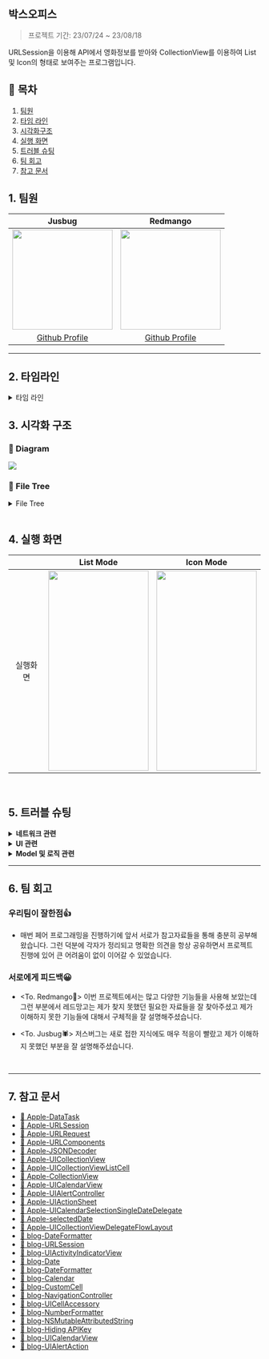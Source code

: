 ## 박스오피스
> 프로젝트 기간: 23/07/24 ~ 23/08/18

URLSession을 이용해 API에서 영화정보를 받아와 CollectionView를 이용하여 List 및 Icon의 형태로 보여주는 프로그램입니다.

## 📂 목차
1. [팀원](#1.)
2. [타임 라인](#2.)
3. [시각화구조](#3.)
4. [실행 화면](#4.)
5. [트러블 슈팅](#5.)
6. [팀 회고](#6.)
7. [참고 문서](#7.)

<a id="1."></a>

## 1. 팀원
| Jusbug | Redmango |
| :--------: | :--------: |
| <Img src = "https://github.com/JusBug/ios-box-office/assets/125210310/549c2726-aa5a-48cc-a39a-7c10d10bdda5" width="200" height="200"> | <Img src = "https://github.com/JusBug/ios-box-office/assets/125210310/c1a12752-eda0-4c4d-8a58-0cc8dccd7707"  width="200" height="200"> |
|[Github Profile](https://github.com/JusBug) |[Github Profile](https://github.com/redmango1447) |
- - -
<a id="2."></a>

## 2. 타임라인

<details>
<summary>타임 라인</summary>
<div markdown="1">
    
### 2023.07.24.(월)
- `BoxOffice` 데이터 타입 구현
- `JSONDecodingHelper` 구현

### 2023.07.25.(화)
- `Unit Test` 케이스 구현

### 2023.07.26.(수)
- API서버와 통신하는 `APIManager` 타입 구현
- `fetchData()`` 구현
- Completion Handler 생성

### 2023.07.27.(목)
- `Movie` 데이터 타입 구현
- Test Double 공부

### 2023.07.28.(금)
- 조회할 대상인 `Service` 타입 구현
- `URLrequest` 생략
- `fetchData()`에 Service type에 따른 분기처리
- 제네릭 `DecodeJSON()`` 메서드 생성

### 2023.07.31.(월)
- `APIError` 타입 구현
- `APIService`로 타입 이름 수정
- `JSONDecodingHelper` 삭제
- `fetchData()`의 `completion` 클로저의 결과 반환 타입을 `Result` 타입을 수정

### 2023.08.01.(화)
- if let으로 `completion(error)` 처리, 불필요한 print 삭제

### 2023.08.02.(수)
- `UICollectionView` 및 `UICollectionViewCell` 구현
- `fetchData()`를 호출해서 decode처리하는 `callAPIManager()`` 구현
- `UIRefreshControl()`을 이용해 당겨서 새로고침 기능 구현
- 어제의 날짜를 받아오는 `DateProvider`와 URLComponents로 URLString을 반환하는 `configureURLSession()`` 구현

### 2023.08.03.(목)
- `NavigationItem.title`에 어제 날짜 표기
- `APIKey` 숨김처리
- `UICollectionViewListCell`을 이용해 Accessory 구현

### 2023.08.04.(금)
- README 작성

### 2023.08.07.(월)
- 개인 공부

### 2023.08.08.(화)
- `CalenderView`를 이용한 날짜선택 기능 구현
- 선택된 날짜를 저장할수 있게 처리

### 2023.08.09.(수)
- 선택된 날짜를 전달받아 URL 생성 후 다시 API에 요청하는 기능 구현
- `DateProvider` 기능 분리
- `URLManager` 싱글톤 적용

### 2023.08.10.(목)
- 당겨서 새로고침할때 API에 재요청 기능 구현
- API에서 요청 결과가 왔을때 `refreshControl`을 `endRefreshing()`하는 기능 구현

### 2023.08.11.(금)
- README 작성
    
### 2023.08.14.(월)
- 개인 공부

### 2023.08.15.(화)
- 화면 모드 변경을 위한 버튼 및 `AlertAction`을 이용한 기능 구현
- `IconMode`의 `CustomCell` 생성 및 등록
- `IsIconMode`에 따라 반환하는 `Cell` 및 분기처리

### 2023.08.16.(수)
- `IconCell`의 레이아웃 및 폰트 설정 및 `Cell`의 구분선 구현
- `Label`의 텍스트 스타일, `CollectionView`의 높이 등 UI의 수정
- `MainView`의 레이아웃 수정 및 `ListCell` 오토레이아웃 설정

### 2023.08.17.(목)
- 개인 공부


### 2023.08.18.(금)
- README 작성

</div>
</details>
<a id="3."></a>


## 3. 시각화 구조

### 📐 Diagram
![](https://hackmd.io/_uploads/Bkf3ouh3n.png)

### 🌲 File Tree

<details>
<summary>File Tree</summary>
<div markdown="1">

```
.
├── BoxOffice
│   ├── App
│   │   ├── AppDelegate.swift
│   │   └── SceneDelegate.swift
│   ├── Controller
│   │   ├── CalendarViewController.swift
│   │   ├── CollectionViewIconCell.swift
│   │   ├── CollectionViewListCell.swift
│   │   ├── Enum
│   │   │   └── Arrow.swift
│   │   ├── MainViewController.swift
│   │   └── Protocol+
│   │       └── CalendarViewControllerDelegate.swift
│   ├── Model
│   │   ├── APIManager.swift
│   │   ├── DTO
│   │   │   ├── BoxOffice.swift
│   │   │   └── Movie.swift
│   │   ├── DateProvider.swift
│   │   ├── Error
│   │   │   ├── APIError.swift
│   │   │   └── DateProviderError.swift
│   │   ├── Extension
│   │   │   ├── HideAPIKey++Bundle.swift
│   │   │   └── JSONDecoder+.swift
│   │   ├── JSONDecodingHelper.swift
│   │   └── URLManager.swift
│   ├── Resources
│   │   ├── APIKey.plist
│   │   ├── Info.plist
│   └── View
│       ├── Base.lproj
│       │   ├── LaunchScreen.storyboard
│       │   └── Main.storyboard
│       ├── CollectionViewIconCell.xib
│       └── CollectionViewListCell.xib
└── README.md
```

</div>
</details>

</br>
<a id="4."></a>

## 4. 실행 화면


|  | List Mode | Icon Mode |
| :--------: | :--------: | :--------: |
| 실행화면     | <Img src = "https://hackmd.io/_uploads/H1iuid2n2.gif" width="200" height="400"> | <Img src = "https://hackmd.io/_uploads/B1gm3d323.gif" width="200" height="400"> |



</br>
<a id="5."></a>

## 5. 트러블 슈팅

<details>
    <summary><b>네트워크 관련</b></summary>
<div markdown="1">
    
### 1-1. <HTTP 연결 이슈>

🤯 **문제상황** 
ATP 보안 기능으로 인해 HTTP에 대한 접근이 차단되어 테스트를 진행할 수 없었습니다.
![](https://hackmd.io/_uploads/rktGMWAqn.png)

🔥 **해결방법**
ATP에 도메인을 추가하여 해당 도메인에 HTTP에 대한 연결을 허용할 수 있도록 설정해주면서 해결할 수 있었습니다.
![](https://hackmd.io/_uploads/rynMz-R9h.png)

- - -
    
### 1-2. <재활용성 이슈>

🤯 **문제상황**
요구사항에선
> 1. 오늘의 일일 박스오피스 조회
> 2. 영화 개별 상세 조회

위와같이 2가지의 데이터를 받아오길 원했습니다.
처음엔 매개변수로 URLString을 넘겨줄까했지만 URL이 너무 길어 가독성이 상당히 떨어지는 문제가 있었고, 기존에는 조회할 타입을 직접 넣어서 메서드를 구현했기 때문에 여러 타입의 정보를 가져올 수 있는 재활용성 측면에서 부족한 코드였습니다.

🔥 **해결방법**

enum으로 Service타입을 만든뒤 사용하는 쪽에선 매개변수로 Service를 받게하여 해결하였습니다.
```swift
enum Service: String {
    case dailyBoxOffice = "https://kobis.or.kr/kobisopenapi/webservice/rest/boxoffice/searchDailyBoxOfficeList.json?key=f5eef3421c602c6cb7ea224104795888&targetDt=202a30725"
    case movieDetailInfo = "http://www.kobis.or.kr/kobisopenapi/webservice/rest/movie/searchMovieInfo.json?key=9edeb739e275f3013ffb896c2ff41cfe&targetDt=20230724"
    
    var type: Any {
        switch self {
        case .dailyBoxOffice:
            return BoxOffice.self
        case .movieDetailInfo:
            return Movie.self
        }
    }
}

func fetchData(service: Service, completion: @escaping (Data?) -> Void) { ... }
```
    
- - -
    
### 1-3. **<URLRequest 객체의 필요성>**

🤯 **문제상황** 
기존에는 받아온 `URL`을 `URLRequest`로 다시 받아오면서 `DataTask`와 함께 서버로 요청을 넘겨주면서 응답을 받아왔는데, 사실 따로 메서드를 특정하거나 헤더/바디 등 다른 정보를 넘겨주지 않았기 때문에 불필요한 부분이라고 느껴졌습니다.

```Swift
var request = URLRequest(url: url)

// request.httpMethod = "GET"
// request.addValue("Bearer ...")
```

🔥 **해결방법**
`URLRequest` 객체 생성을 생략하고 URL을 바로 `DataTask`에 넘겨주는 것으로 수정했습니다. 다만 이렇게 되면 요청할 때 구성된 정보와 기능이 제한이 되지만 현재에서는 불필요한 부분이라고 생각합니다.

- - -
    
### 1-4. **<의존성 이슈>**

🤯 **문제상황**
기존에 `APIManager`의 `fetchData()`에서 `completion` 클로저가 결과 값을 반환해준 이후 switch-case로 인자로 전달받은 `APIservice` 타입에 따라 `decodeJSON()`으로 디코딩을 처리해주는 로직이었습니다. 하지만 이렇게 되면, 이후에 데이터 타입이 추가 되거나 삭제 될 경우 해당 타입도 같이 수정해야 하는 의존성 문제가 생길 수 있습니다.

```Swift
completion(.success(safeData))

switch service {
case .dailyBoxOffice:
    if let decodedData: BoxOffice = jsonDecoder.decodeJSON(data: safeData) {
        print(decodedData)
    } else {
        print("Decoding Error")
    }
case .movieDetailInfo:
    if let decodedData: Movie = jsonDecoder.decodeJSON(data: safeData) {
        print(decodedData)
    } else {
        print("Decoding Error")
    }
}

```

🔥 **해결방법**
JSONDecoder의 Extension으로 `decodeJSON()`을 빼와서 확장하고, VC의 `callAPIManager()`에서 디코딩을 처리하도록 하여 APIManager의 `fetchData()`에서는 오로지 API와 통신하는 기능만 관리하게 해주면서 DIP에 준수하도록 수정했습니다. 그 결과, 결합도를 낮추고 유지보수 측면에서 용이하게 되었습니다. 

```Swift
private func callAPIManager() {
    APIManager().fetchData(service: .dailyBoxOffice) { [weak self] result in
        let jsonDecoder = JSONDecoder()
        switch result {
        case .success(let data):
            if let decodedData: BoxOffice = jsonDecoder.decodeJSON(data: data) {
                self?.boxOffice = decodedData
                self?.updateCollectionView()
            } else {
                print("Decoding Error")
            }
        case .failure(let error):
            print(error)
        }
    }
}
```

- - -
    
### 1-5. **<APIKey 관리>**
🤯 **문제상황**
 깃허브에 APIKey가 올라가 공유되고 있었습니다. key가 유출된다면 다양한 보안 사고가 발생할 수 있으므로 저희는 APIKey를 숨기고자 했습니다.
    
🔥 **해결방법**
    .plist파일을 만들고 key를 그곳에 등록시킨뒤 .gitignore를 활용해 깃 추적을 방지해줬습니다. 사용시엔 `Bundle`을 확장하여 활용해 사용해주었는데, 이 extension파일에 .plist의 위치와 파일명이 나와있어 이 파일도 추적방지를 해줘야하는가 고민해봤지만 명확한 답이 떠오르지 않아 우선은 놔두기로 결정했습니다.
    
![](https://hackmd.io/_uploads/SkKMpfYsh.png)

- - -
    
### 1-6. **<URL 관리>**

🤯 **문제상황**
기존에는 urlString에 host와 path 등, 모든 url 정보를 갖도록 넣어주었습니다.하지만 이렇게 되면 요청하고자 하는 인터페이스를 따로 정의할 수가 없어 API서버와의 접근성에 제한이 생기는 구조가 될 수 밖에 없었습니다.
```Swift
var url: String {
        switch self {
        case .dailyBoxOffice:
            return "https://kobis.or.kr/kobisopenapi/webservice/rest/boxoffice/searchDailyBoxOfficeList.json?key=f5eef3421c602c6cb7ea224104795888&targetDt=202a30725"
        case .movieDetailInfo:
            return "http://www.kobis.or.kr/kobisopenapi/webservice/rest/movie/searchMovieInfo.json?key=9edeb739e275f3013ffb896c2ff41cfe&targetDt=20230724"
        }
    }
```

🔥 **해결방법**
`URLComponents`클래스를 이용하여 데이터 타입과 날짜 등 요청하고자 하는 경로와 인터페이스와 따라서 URL을 임의적으로 구성하고 API서버와 통신할 수 있도록 해결했습니다. 이를 통해서 복잡했던 URL파라미터들을 분리하여 가독성을 높이고 더 안전하게 관리할 수 있게 되었습니다.
    
```Swift
func configureURLSession(key: String, path: String) -> URL? {
    let dateProvider = DateProvider()
    let targetDate = dateProvider.updateYesterday(.urlDate)
    var urlComponents = URLComponents()
    
    urlComponents.scheme = "https"
    urlComponents.host = "www.kobis.or.kr"
    urlComponents.path = path
    urlComponents.queryItems = [
        URLQueryItem(name: "key", value: key),
        URLQueryItem(name: "targetDt", value: targetDate)
    ]
    
    return urlComponents.url
}
```

- - -

</div>
</details>

<details>
    <summary><b>UI 관련</b></summary>
<div markdown="1">

### 2-1. **<CollectionViewListCell>**
    
🤯 **문제상황**
 기존의 CollectionViewCell에선 예시화면에서 나온 Accessory를 구현할 수 없었습니다.
    
🔥 **해결방법**
자료를 조금 찾아보니 iOS 버전 14.0 이상부터 사용할 수 있는 CollectionViewListCell을 발견했습니다. 기존의 CollectionViewCell타입을 CollectionViewListCell으로 변경한뒤 Accessory 프로퍼티를 활용하여 셀 우측에`>`를 추가해 주었습니다. 
    
```swift
 func collectionView(_ collectionView: UICollectionView, cellForItemAt indexPath: IndexPath) -> UICollectionViewCell {
        guard let cell = collectionView.dequeueReusableCell(withReuseIdentifier: "cell", for: indexPath) as? CollectionViewListCell else { return UICollectionViewListCell() }
    
cell.accessories = [.disclosureIndicator()]
```
    
- - -
    
### 2-2. **<UIRefreshControl>**

🤯 **문제상황**
 당겨서 새로고침 기능을 구현하기 위해 UIRefreshControl()를 활용했습니다. 다만 아래와 같이 새로고침이 끝나기도 전에 애니메이션을 cell이 덮는 상황이 발생하였습니다.

🔥 **해결방법**
기존 DispatchQueue.main.async를 asyncAfter로 변경한뒤 2초간의 여유 시간을 주었습니다.
 
<Img src = "https://hackmd.io/_uploads/BJon7MFs3.gif" width="200" height="400"><Img src = "https://hackmd.io/_uploads/rkSHEGKin.gif" width="200" height="400">
    
- - -
    
### 2-3. **<선택한 날짜로 `selectedDate` 변경>**
    
🤯 **문제상황**
`calenderButton`을 클릭하여 `CalendarView`가 떴을 때 조회한 어제 날짜로 미리 선택되게 하고 다시 다른 날짜를 클릭하고 달력이 떴을 때 이전에 선택했던 날짜로 선택이 되어 있도록 설정할 때 어떤 속성으로 접근을 해야하는지 몰라 엄청 헤맸었습니다.
    
🔥 **해결방법**
`UICalendarSelectionSingleDate` 클래스는 사용자가 선택한 하나 이상의 날짜를 추적하는 개체로서 `SelectedDate`과 함께 날짜의 선택 값을 지정해 줄 수 있었습니다. 따라서 `selectedDate`가 nil일 경우는 `yesterday`를 선택하고, 선택된 날짜가 있을 경우에는 selectedDateComponent로 지정하여 구현했습니다.
    
```Swift
private func showCalendarView() {
    // some code
    let selectedDateComponent = getDateComponent(selectedDate ?? yesterday)
    let dateSelection = UICalendarSelectionSingleDate(delegate: self)
    dateSelection.selectedDate = selectedDateComponent
    // some code
}
```
    
- - -
    
### 2-4. **<CollectionView 하단에 버튼 추가>**
    
🤯 **문제상황**
기존에는 `CollectionView`를 `Safe area` 영역까지 크기를 설정했기 때문에 하단에 화면모드변경 버튼을 추가하려면 `CollectionView`의 높이를 다시 잡아주어야 했습니다. 하지만 레이아웃 설정이 충돌이 나면서 변경이 되지 않는 문제가 있었습니다.

🔥 **해결방법**
기존의 `Constraint'에서 잡아줬던 `Safe area` 설정을 제거하고 height 값을 직접 넣어주면서 해결할 수 있었습니다.

- - -
    
### 2-5. **<iconCell 레이아웃 설정>**
    
🤯 **문제상황**
iconCell을 생성한 뒤 그대로 뷰를 그리게 되면 각셀은 뷰의 left, right에 붙어있고 각 cell의 간격도 격차가 커서 View와 cell그리고 cell 간의 레이아웃을 잡아줘야 하는 문제가 있었습니다. 

🔥 **해결방법**
`UICollectionViewDelegateFlowLayout` 프로토콜을 채택하여 셀의 너비와 높이, 뷰와 셀의 간격 그리고 셀의 라인 값을 설정해주며 전체적인 `listCell`과 `iconCell`의 레이아웃을 잡아주었습니다.
```Swift
extension MainViewController: UICollectionViewDelegateFlowLayout {
    func collectionView(_ collectionView: UICollectionView, layout collectionViewLayout: UICollectionViewLayout, sizeForItemAt indexPath: IndexPath) -> CGSize {
        let viewWidth = collectionView.bounds.width
        let viewHeight = collectionView.bounds.height
        
        if isIconMode {
            let cellWidth = (viewWidth - 20 * 3) / 2
            return CGSize(width: cellWidth, height: cellWidth)
        } else {
            return CGSize(width: viewWidth, height: viewHeight / 9)
        }
    }
    
    func collectionView(_ collectionView: UICollectionView, layout collectionViewLayout: UICollectionViewLayout, insetForSectionAt section: Int) -> UIEdgeInsets {
        if isIconMode {
            return UIEdgeInsets(top: 20, left: 20, bottom: 20, right: 20)
        } else {
            return UIEdgeInsets.zero
        }
    }
    
    func collectionView(_ collectionView: UICollectionView, layout collectionViewLayout: UICollectionViewLayout, minimumLineSpacingForSectionAt section: Int) -> CGFloat {
        if isIconMode {
            return 10
        } else {
            return 0
        }
    }
}

```
    
- - -
    
### 2-6. **<cell 경계선 설정>**
🤯 **문제상황**
각 셀들을 구분짓기 위해서 기존에는 단순하게 셀의 간격을 두고`backgroundColor`를 넣어 경계가 보이도록 설정하였는데 이번에는 각 셀들에 `layer`에 너비를 주고 컬러를 넣어 경계선이 보이도록 수정했습니다. 하지만 셀들이 서로 겹치는 `layer`에서는 경계선들의 두께가 불규칙적으로 상이해지는 문제가 발생했습니다.
    
```Swift
override func layoutSubviews() {
    super.layoutSubviews()
    self.layer.borderWidth = 1
    self.layer.borderColor = UIColor.black.cgColor
}
```
![](https://hackmd.io/_uploads/Bkozp0K33.png)

🔥 **해결방법**
`isIconMode` 변수에 따라 `willSet`을 통해 값이 변경되기 직전, 즉 화면모드가 변경되기 직전에 레이아웃을 설정해주는 로직을 구현했습니다. `UICollectionViewFlowLayout` 아이콘 모드의 레이아웃을 잡아주고, `UICollectionLayoutListConfiguration`은 리스트 모드의 레이아웃을 잡아주고 있습니다. 여기 리스트 모드에서는 `appearance`를 `.plain`으로 주게 되면서 리스트 셀들의 경계선이 그어지고 일렬로 표시되는 레이아웃을 갖게되면서 문제를 해결할 수 있었습니다.
    
```Swift
var isIconMode: Bool = false {
    willSet(newVal){
       changeLayout(newValue: newVal)
    }
}

private func configureFlowLayout() {
    let layout = UICollectionViewFlowLayout()
    collectionView.setCollectionViewLayout(layout, animated: false)
}

private func configureListLayout() {
    let configuration = UICollectionLayoutListConfiguration(appearance: .plain)
    let layout = UICollectionViewCompositionalLayout.list(using: configuration)
    collectionView.setCollectionViewLayout(layout, animated: false)
}

private func changeLayout(newValue: Bool) {
    if newValue == true {
        configureFlowLayout()
    } else {
        configureListLayout()
    }
}

```

![](https://hackmd.io/_uploads/HJ5P60Kn3.png)
    
- - -
    
### 2-7. **<cell의 크기를 벗어난 Label.text 처리>**
🤯 **문제상황**
영화 제목이 긴 경우에는 하단의 다른 내용들이 밀려 정보가 가려지고, 관객수가 커지는 경우에는 셀의 범위를 벗어나 Label의 내용이 ...으로 잘리게되는 문제가 발생하였습니다.
    
- 영화제목의 길이로 인한 내용 잘림
![](https://hackmd.io/_uploads/S1MyvJ923.png)
- 많은 관객수에 따른 내용 잘림
![](https://hackmd.io/_uploads/Sy6JI193n.png)

🔥 **해결방법**
영화 제목은 `allowsDefaultTighteningForTruncation`을 이용하여 label의 너비를 초과하는 경우에도 텍스트를 조절하여 label에 맞게 표시하고, 관객수 정보는 `adjustsFontSizeToFitWidth` 속성을 이용하여 label의 내용이 잘릴 때 자동으로 폰트사이즈를 조절하도록 하였고 추가적으로 셀의 크기는 정해져 있기 때문에 label의 라인의 갯수를 따로 지정해주어 최대한 모든 정보가 담기도록 문제를 해결했습니다.
```Swift
audiNumberLabel.adjustsFontSizeToFitWidth = true
audiNumberLabel.numberOfLines = 1

movieNameLabel.allowsDefaultTighteningForTruncation = true
movieNameLabel.numberOfLines = 2
```
![](https://hackmd.io/_uploads/r1CnuJqh3.png)

- - - 
    
</div>
</details>

<details>
    <summary><b>Model 및 로직 관련</b></summary>
<div markdown="1">

### 3-1. <데이터 타입 구현>

🤯 **문제상황**
일일 박스오피스의 데이터 형식이 크게 boxOfficeType, showRange, dailyBoxOfficeList로 이루어져 있고 dailyBoxOfficeList 배열 안에 Rank number 순으로 그 안에서 영화들의 각 데이터 요소들을 관리하고 있는데, 처음에는 배열 안의 데이터만 구현할 것인지 아니면 전체 구조를 가져오는 타입을 구현할지 고민하게 되었습니다.
```Swift
struct MovieInfo: Decodable {
    let rankNumber: String
    let rank: String
    let rankInten: String
    ...
```

🔥 **해결방법**
애초에 json파일을 파싱하는 과정에서 json의 데이터 구조와 구조체에 구현한 타입 구조가 다르게 되면 디코딩 에러가 발생하는 이슈가 있었기 때문에 구조를 같게 타입을 구현해 주며 해결하였습니다.
```Swift
struct BoxOffice: Decodable {
    let boxOfficeResult: BoxOfficeInfo
}

struct BoxOfficeInfo: Decodable {
    let boxOfficeType: String
    let showRange: String
    let dailyBoxOfficeList: [MovieInfo]
    
    private enum CodingKeys: String, CodingKey {
        case boxOfficeType = "boxofficeType"
        case showRange
        case dailyBoxOfficeList
    }
}

struct MovieInfo: Decodable {
    let rankNumber: String
    let rank: String
    let rankInten: String
    ...
```
- - -

### 3-2. **<어제 날짜 가져오기>**

🤯 **문제상황**
 어제 날짜를 받아오기 위해 `DateProvider`타입을 생성해줬습니다.
문제는 어제 날짜를 사용하려는 곳이 `URL`과 `NavigationBar`의 `Title`인데 두 곳의 포맷이 서로 달랐습니다.

🔥 **해결방법**
처음으로 생각난 방법은 날짜를 받아오는 메서드를 만들고 별도로 별개의 포맷을 적용, 반환해주는 메소드를 만드는 방식이였습니다. 두번째로 생각난 방법은 enum으로 사용처의 따른 포맷을 case로 만들어 활용하는 방식이였습니다. 확장성 및 유지보수면에서 포맷의 수만큼 별개의 메서드가 계속 만들어져야하는 첫번째 방법보단 case만 추가하면 되는 두번째 방법이 좀 더 효율적이라고 느껴져 enum을 만들어 적용하였습니다.
```swift
struct DateProvider {
    var dateFormatter = DateFormatter()
    
    func updateYesterday(_ form: DateForm) -> String? {
        ...
        
        dateFormatter.dateFormat = form.rawValue
        
        return dateFormatter.string(from: yesterday)
    }
}

enum DateForm: String {
    case urlDate = "YYYYMMdd"
    case viewTitle = "YYYY-MM-dd"
}

```
    
- - -
### 3-3. **<delegate 이슈>**
    
🤯 **문제상황**
`delgate`를 통해서 `UICalendarViewDelegate`를 준수하고 있는 클래스에 선택된 `date`를 전달하고 각 클래스에서 `didSelectDate()`를 구현하여 처리를 해주는데 여기서 url을 반환해주는 `APISerive` 타입이 열거형이라 해당 프로토콜을 준수할 수가 없어 `delegate`를 지정해주지 못하는 문제가 있었습니다.
    
🔥 **해결방법**
수정 초반에는 `APIService` 타입을 클래스로 변경해주며 `didSelectDate()`를 정의해주었으나, `APIService`은 단순히 날짜 정보를 저장하고 url을 생성하여 API요청을 하는 역할을 하기 때문에 해당 메서드를 같이 정의하는 것이 어색하다고 판단했습니다. 따라서 구조체로 변경해주었고 delegate방식이 아닌 `APIService`의 `Singleton` 인스턴스를 생성하여 `selectedDate`를 공유하는 방법으로 해결하였습니다.

```Swift
struct APIService {
    static var shared = APIService()
    var selectedDate: Date?
    // some code
}
```
```Swift
class MainViewController: UIViewController, CalendarViewControllerDelegate {
    // some code
    func didSelectDate(_ date: Date) {
        selectedDate = date
        APIService.shared.selectedDate = date
        // some code
    }
}
```

</div>
</details>


- - -
<a id="6."></a>

## 6. 팀 회고

### 우리팀이 잘한점👍
- 매번 페어 프로그래밍을 진행하기에 앞서 서로가 참고자료들을 통해 충분히 공부해왔습니다. 그런 덕분에 각자가 정리되고 명확한 의견을 항상 공유하면서 프로젝트 진행에 있어 큰 어려움이 없이 이어갈 수 있었습니다.
    
### 서로에게 피드백😀
    
- <To. Redmango🥭>
이번 프로젝트에서는 많고 다양한 기능들을 사용해 보았는데 그런 부분에서 레드망고는 제가 찾지 못했던 필요한 자료들을 잘 찾아주셨고 제가 이해하지 못한 기능들에 대해서 구체적을 잘 설명해주셨습니다.

- <To. Jusbug🕷️>
저스버그는 새로 접한 지식에도 매우 적응이 빨랐고 제가 이해하지 못했던 부분을 잘 설명해주셨습니다.
    
</br>

- - -
<a id="7."></a>

## 7. 참고 문서

- [🍎 Apple-DataTask ](https://developer.apple.com/documentation/foundation/urlsession/1407613-datatask)
- [🍎 Apple-URLSession](https://developer.apple.com/documentation/foundation/urlsession)
- [🍎 Apple-URLRequest](https://developer.apple.com/documentation/foundation/urlrequest)
- [🍎 Apple-URLComponents](https://developer.apple.com/documentation/foundation/urlcomponents)
- [🍎 Apple-JSONDecoder](https://developer.apple.com/documentation/foundation/jsondecode)
- [🍎 Apple-UICollectionView](https://developer.apple.com/documentation/uikit/uicollectionview)
- [🍎 Apple-UICollectionViewListCell](https://developer.apple.com/documentation/uikit/uicollectionviewlistcell)
- [🍎 Apple-CollectionView](https://developer.apple.com/documentation/uikit/uicollectionview)
- [🍎 Apple-UICalendarView](https://developer.apple.com/documentation/uikit/uicalendarview)
- [🍎 Apple-UIAlertController](https://developer.apple.com/documentation/uikit/uialertcontroller)
- [🍎 Apple-UIActionSheet](https://developer.apple.com/documentation/uikit/uiactionsheet)
- [🍎 Apple-UICalendarSelectionSingleDateDelegate](https://developer.apple.com/documentation/uikit/uicalendarselectionsingledatedelegate)
- [🍎 Apple-selectedDate](https://developer.apple.com/documentation/uikit/uicalendarselectionsingledate/3972032-selecteddate)
- [🍎 Apple-UICollectionViewDelegateFlowLayout](https://developer.apple.com/documentation/uikit/uicollectionviewdelegateflowlayout)
- [📖 blog-DateFormatter](https://formestory.tistory.com/6)
- [📖 blog-URLSession](https://greatpapa.tistory.com/66)
- [📖 blog-UIActivityIndicatorView](https://velog.io/@qudgh849/UIActivityIndicatorView-%EC%82%AC%EC%9A%A9%EB%B2%95)
- [📖 blog-Date](https://garamm.tistory.com/m/132)
- [📖 blog-DateFormatter](https://hururuek-chapchap.tistory.com/156)
- [📖 blog-Calendar](https://es1015.tistory.com/511)
- [📖 blog-CustomCell](https://velog.io/@jyw3927/Swift-Custom-Cell%EB%A1%9C-UICollectionView-%EA%B5%AC%ED%98%84%ED%95%98%EA%B8%B0-i4xtxih4)
- [📖 blog-NavigationController](https://velog.io/@5n_tak/Swift-ViewController-%ED%99%94%EB%A9%B4%EC%A0%84%ED%99%98-%EB%B0%A9%EB%B2%95)
- [📖 blog-UICellAccessory](https://sujinnaljin.medium.com/ios-uicellaccessory-%EC%A2%85%EB%A5%98-%EC%95%8C%EC%95%84%EB%B3%B4%EA%B8%B0-335d3f4a1f3c)
- [📖 blog-NumberFormatter](https://jinsangjin.tistory.com/104)
- [📖 blog-NSMutableAttributedString](https://roniruny.tistory.com/144)
- [📖 blog-Hiding APIKey](https://leeari95.tistory.com/76)
- [📖 blog-UICalendarView ](https://ohwhatisthis.tistory.com/23)
- [📖 blog-UIAlertAction](https://scshim.tistory.com/220)

